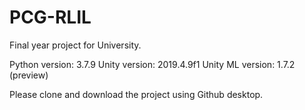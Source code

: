 # PCG-RLIL
Final year project for University.

Python version: 3.7.9
Unity version: 2019.4.9f1
Unity ML version: 1.7.2 (preview)

Please clone and download the project using Github desktop.
